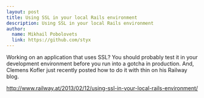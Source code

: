 ```yaml
---
layout: post
title: Using SSL in your local Rails environment
description: Using SSL in your local Rails environment
author:
  name: Mikhail Pobolovets
  link: https://github.com/styx
---
```


Working on an application that uses SSL? You should probably test it in your development
environment before you run into a gotcha in production. And, Clemens Kofler just
recently posted how to do it with thin on his Railway blog.

http://www.railway.at/2013/02/12/using-ssl-in-your-local-rails-environment/

